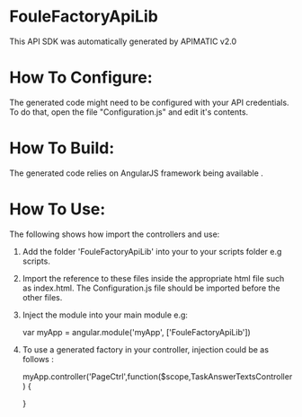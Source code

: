 FouleFactoryApiLib
=================
This API SDK was automatically generated by APIMATIC v2.0

How To Configure:
=================
The generated code might need to be configured with your API credentials. To do that,
open the file "Configuration.js" and edit it's contents.

How To Build: 
=============
The generated code relies on AngularJS framework being available . 

How To Use:
===========
The following shows how import the controllers and use:

1) Add the folder 'FouleFactoryApiLib' into your to your scripts folder e.g scripts.
   
2) Import the reference to these files inside the appropriate html file such as index.html. 
   The Configuration.js file should be imported before the other files.


    <!-- Helper files -->
    <script src="scripts/FouleFactoryApiLib/Configuration.js"></script>
    <script src="scripts/FouleFactoryApiLib/APIHelper.js"></script>
    <script src="scripts/FouleFactoryApiLib/Http/Client/HttpContext.js"></script>
    <script src="scripts/FouleFactoryApiLib/Http/Client/RequestClient.js"></script>
    <script src="scripts/FouleFactoryApiLib/Http/Request/HttpRequest.js"></script>
    <script src="scripts/FouleFactoryApiLib/Http/Response/HttpResponse.js"></script>

    <!-- API Controllers -->
    <script src="scripts/FouleFactoryApiLib/Controllers/TaskAnswerTextsController.js"></script>
    <script src="scripts/FouleFactoryApiLib/Controllers/TaskAnswerChoicesController.js"></script>
    <script src="scripts/FouleFactoryApiLib/Controllers/ProjectsController.js"></script>
    <script src="scripts/FouleFactoryApiLib/Controllers/CsvFilesController.js"></script>
    <script src="scripts/FouleFactoryApiLib/Controllers/AccountController.js"></script>
    <script src="scripts/FouleFactoryApiLib/Controllers/TemplatesController.js"></script>
    <script src="scripts/FouleFactoryApiLib/Controllers/TasksController.js"></script>
    <script src="scripts/FouleFactoryApiLib/Controllers/TaskLinesController.js"></script>

    <!-- Models -->
    <script src="scripts/FouleFactoryApiLib/Models/BaseModel.js"></script>
    <script src="scripts/FouleFactoryApiLib/Models/AccountWriterServiceModel.js"></script>
    <script src="scripts/FouleFactoryApiLib/Models/PayinServiceModel.js"></script>
    <script src="scripts/FouleFactoryApiLib/Models/CsvFileWriterServiceModel.js"></script>
    <script src="scripts/FouleFactoryApiLib/Models/ProjectWriterServiceModel.js"></script>
    <script src="scripts/FouleFactoryApiLib/Models/TaskLinesWriterServiceModel.js"></script>
    <script src="scripts/FouleFactoryApiLib/Models/TaskValidationWriterServiceModel.js"></script>
    <script src="scripts/FouleFactoryApiLib/Models/TemplateNewWriterServiceModel.js"></script>
    <script src="scripts/FouleFactoryApiLib/Models/TemplateInstructionWriterServiceModel.js"></script>
    <script src="scripts/FouleFactoryApiLib/Models/TemplateColumnWriterServiceModel.js"></script>
    <script src="scripts/FouleFactoryApiLib/Models/TemplateQuestionWriterServiceModel.js"></script>

3) Inject the module into your main module e.g:

    var myApp = angular.module('myApp', ['FouleFactoryApiLib'])

4) To use a generated factory in your controller, injection could be as follows : 
 
    myApp.controller('PageCtrl',function($scope,TaskAnswerTextsController) {

    }
